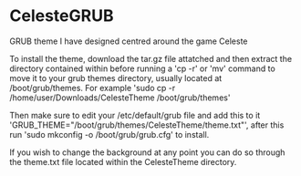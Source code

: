 # CelesteGRUB
GRUB theme I have designed centred around the game Celeste

To install the theme, download the tar.gz file attatched and then extract the directory contained within before running a 'cp -r' or 'mv' command to move it to your grub themes directory, usually located at /boot/grub/themes. For example 'sudo cp -r /home/user/Downloads/CelesteTheme /boot/grub/themes'

Then make sure to edit your /etc/default/grub file and add this to it 'GRUB_THEME="/boot/grub/themes/CelesteTheme/theme.txt"', after this run 'sudo mkconfig -o /boot/grub/grub.cfg' to install.

If you wish to change the background at any point you can do so through the theme.txt file located within the CelesteTheme directory.
